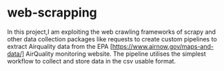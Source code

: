 # web-scrapping
In this project,I am exploiting the web crawling frameworks of scrapy and other data collection packages like requests to create custom pipelines to extract Airquality data from the EPA [https://www.airnow.gov/maps-and-data/] AirQuality monitoring website. The pipeline utilises the simplest workflow to collect and store data in the csv usable format.
